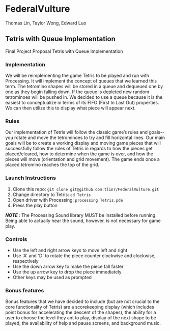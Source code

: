 # FederalVulture

Thomas Lin, Taylor Wong, Edward Luo

<h2>
Tetris with Queue Implementation
</h2>

Final Project Proposal
Tetris with Queue Implementation

<h3>Implementation</h3>

We will be reimplementing the game Tetris to be played and run with Processing. It will implement the concept of queues that we learned this term. The tetromino shapes will be stored in a queue and dequeued one by one as they begin falling down. If the queue is depleted new random tetrominoes will be pushed in. We decided to use a queue because it is the easiest to conceptualize in terms of its FIFO (First In Last Out) properties. We can then utilize this to display what piece will appear next.

<h3>Rules</h3>

Our implementation of Tetris will follow the classic game’s rules and goals-- you rotate and move the tetrominoes to try and fill horizontal lines. Our main goals will be to create a working display and moving game pieces that will successfully follow the rules of Tetris in regards to how the pieces get placed/cleared, how to determine when the game is over, and how the pieces will move (orientation and grid movement). The game ends once a placed tetromino reaches the top of the grid.

<h3>Launch Instructions</h3>

1. Clone this repo: ```git clone git@github.com:tlin7/FederalVulture.git```
2. Change directory to Tetris: ```cd Tetris```
3. Open driver with Processing: ```processing Tetris.pde```
4. Press the play button

<b> ***NOTE*** </b> : The Processing Sound library MUST be installed before running. Being able to actually hear the sound, however, is not necessary for game play.

<h3>Controls</h3>

* Use the left and right arrow keys to move left and right
* Use 'A' and 'D' to rotate the piece counter clockwise and clockwise, respectively
* Use the down arrow key to make the piece fall faster
* Use the up arrow key to drop the piece immediately
* Other keys may be used as prompted

<h3>Bonus features</h3>

Bonus features that we have decided to include (but are not crucial to the core functionality of Tetris) are a scorekeeping display (which includes point bonus for accelerating the descent of the shapes), the ability for a user to choose the level they ant to play, display of the next shape to be played, the availability of help and pause screens, and background music.

